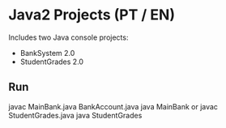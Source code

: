 
# Java2 Projects (PT / EN)
Includes two Java console projects:
- BankSystem 2.0
- StudentGrades 2.0

## Run
javac MainBank.java BankAccount.java
java MainBank
or
javac StudentGrades.java
java StudentGrades
